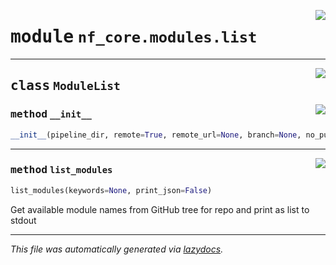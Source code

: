 <!-- markdownlint-disable -->

<a href="../../../../../../tools/nf_core/modules/list.py#L0"><img align="right" style="float:right;" src="https://img.shields.io/badge/-source-cccccc?style=flat-square"></a>

# <kbd>module</kbd> `nf_core.modules.list`

---

<a href="../../../../../../tools/nf_core/modules/list.py#L13"><img align="right" style="float:right;" src="https://img.shields.io/badge/-source-cccccc?style=flat-square"></a>

## <kbd>class</kbd> `ModuleList`

<a href="../../../../../../tools/nf_core/modules/list.py#L14"><img align="right" style="float:right;" src="https://img.shields.io/badge/-source-cccccc?style=flat-square"></a>

### <kbd>method</kbd> `__init__`

```python
__init__(pipeline_dir, remote=True, remote_url=None, branch=None, no_pull=False)
```

---

<a href="../../../../../../tools/nf_core/modules/list.py#L18"><img align="right" style="float:right;" src="https://img.shields.io/badge/-source-cccccc?style=flat-square"></a>

### <kbd>method</kbd> `list_modules`

```python
list_modules(keywords=None, print_json=False)
```

Get available module names from GitHub tree for repo and print as list to stdout

---

_This file was automatically generated via [lazydocs](https://github.com/ml-tooling/lazydocs)._
